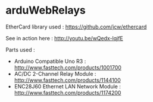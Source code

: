 arduWebRelays
=============

EtherCard library used : https://github.com/jcw/ethercard

See in action here : http://youtu.be/wQedx-lqjfE

Parts used : 
 - Arduino Compatible Uno R3 : http://www.fasttech.com/products/1001700
 - AC/DC 2-Channel Relay Module : http://www.fasttech.com/products/1144100
 - ENC28J60 Ethernet LAN Network Module : http://www.fasttech.com/products/1174200
